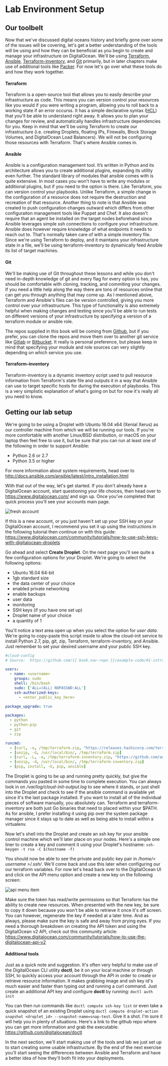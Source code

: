 # Lab Environment Setup

## Our toolbelt

Now that we've discussed digital oceans history and briefly gone over some of the issues will be covering, let's get a better understanding of the tools will be using and how they can be beneficial as you begin to create and manage your infrastructure on DigitalOcean. We'll be using [Terraform](https://www.terraform.io), [Ansible](https://www.ansible.com), [Terraform-inventory](https://github.com/adammck/terraform-inventory), and [Git](https://git-scm.com) primarily, but in later chapters make use of additional tools like [Packer](https://www.packer.io). For now let's go over what these tools do and how they work together.

#### Terraform

Terraform is a open-source tool that allows you to easily describe your infrastructure as code. This means you can version control your resources like you would if you were writing a program, allowing you to roll back to a working state if an error occurss. It has a simple declarative syntax ([HCL](https://github.com/hashicorp/hcl)) that you'll be able to understand right away. It allows you to plan your changes for review, and automatically handles infrastructure dependencies for you. Keep in mind that we'll be using Terraform to create our infrastructure (i.e. creating Droplets, floating IPs, Firewalls, Block Storage Volumes, and DigitalOcean Load Balancers). We will not be configuring those resources with Terraform. That's where Ansible comes in.

#### Ansible

Ansible is a configuration management tool. It’s written in Python and its architecture allows you to create additional plugins, expanding its utility even further. The standard library of modules that ansible comes with is quite extensive. In most cases you won't have to write any modules or additional plugins, but if you need to the option is there. Like Terraform, you can version control your playbooks. Unlike Terraform, a simple change in the configuration of a resource does not require the destruction and recreation of that resource. Another thing to note is that Ansible was created to push configuration changes outward which differs from other configuraiton management tools like  Puppet and Chef. It also doesn't require that an agent be installed on the target nodes beforehand since Ansible leverages simple ssh connections to configure your infrastructure. Ansible does however require knowledge of what endpoints it needs to reach out to. That's normally taken care of with a simple inventory file. Since we're using Terraform to deploy, and it maintains your infrastructure state in a file, we'll be using terraform-inventory to dynamically feed Ansible its list of target machines.

#### Git

We'll be making use of Git throughout these lessons and while you don't need in-depth knowledge of git and every flag for every option is has, you should be comfortable with cloning, tracking, and commiting your changes. If you need a little help along the way there are tons of resources online that can get you through anything that may come up. As I mentioned above, Terraform and Ansible's files can be version controlled, giving you more control over your infrastructure. This type of functionality is also extremely helpful when making changes and testing since you'll be able to run tests on different versions of your infrastructure by specifying a version of a terraform module or ansible role.

The repos supplied in this book will be coming from [Github](https://github.com), but if you prefer, you can clone the repos and move them over to another git service like [Gitlab](https://gitlab.com) or [Bitbucket](https://bitbucket.org). It really is personal preference, but please keep in mind that specifying your module and role sources can very slightly depending on which service you use.

#### Terraform-inventory

Terraform-inventory is a dynamic inventory script used to pull resource information from Terraform's state file and outputs it in a way that Ansible can use to target specific hosts for during the execution of playbooks. This is a very simplistic explanation of what's going on but for now it's really all you need to know. 


## Getting our lab setup

We're going to be using a Droplet with Ubuntu 16.04 x64 (Xenial Xerus) as our controller machine from which we will be running our tools. If you're more comfortable with another Linux/BSD distribution, or macOS on your laptop then feel free to use it, but be sure that you can run at least one of the following in order to support Ansible:

* Python 2.6 or 2.7
* Python 3.5 or higher

For more information about system requirements, head over to http://docs.ansible.com/ansible/latest/intro_installation.html
  
With that out of the way, let's get started. If you don't already have a DigitalOcean account, start questioning your life choices, then head over to https://www.digitalocean.com/ and sign up. Once you've completed that quick process you'll see your accounts main page.

![fresh account](./ch03img/init-login.jpg)


If this is a new account, or you just haven't set up your SSH key on your DigitalOcean account, I recommend you set it up using the instructions in the following tutorial then continue on with this guide: https://www.digitalocean.com/community/tutorials/how-to-use-ssh-keys-with-digitalocean-droplets

Go ahead and select **Create Droplet**. On the next page you'll see quite a few configuration options for your Droplet. We're going to select the following options:

* Ubuntu 16.04 64-bit
* 1gb standard size
* the data center of your choice
* enabled private networking
* enable backups
* user data
* monitoring
* SSH keys (if you have one set up)
* Droplet name of your choice
* a quantity of 1

You'll notice a text area open up when you select the option for *user data*. We're going to copy-paste this script inside to allow the cloud-init service to install Python 2.7, pip, git, zip, Terraform, terraform-inventory, and Ansible. Just remember to set your desired username and your public SSH key.

```yaml
#cloud-config
# Source:  https://github.com/{{ book.nav-repo }}/example-code/01-intro/ch03/cloud-config.yaml

users:
  - name: <username>
    groups: sudo
    shell: /bin/bash
    sudo: ['ALL=(ALL) NOPASSWD:ALL']
    ssh-authorized-keys:
      - <enter_public_key_here>

package_upgrade: true

packages:
  - python
  - python-pip
  - git
  - zip

runcmd:
  - [curl, -o, /tmp/terraform.zip, "https://releases.hashicorp.com/terraform/0.11.3/terraform_0.11.3_linux_amd64.zip"]
  - [unzip, -d, /usr/local/bin/, /tmp/terraform.zip]
  - [curl, -L, -o, /tmp/terraform-inventory.zip, "https://github.com/adammck/terraform-inventory/releases/download/v0.7-pre/terraform-inventory_v0.7-pre_linux_amd64.zip"]
  - [unzip, -d, /usr/local/bin/, /tmp/terraform-inventory.zip]
  - [pip, install, -U, pip, ansible]
```


The Droplet is going to be up and running pretty quickly, but give the commands you pasted in some time to complete execution. You can always look in on */var/log/cloud-init-output.log* to see where it stands, or just shell into the Droplet and check to see if the ansible command is available yet since it's the last package installed. If you want to install all of the individual pieces of software manually, you absolutely can. Terraform and terraform-inventory are both just Go binaries that need to placed within your $PATH. As for ansible, I prefer installing it using pip over the system package manager since it stays up to date as well as being able to install within a virtualenv. 

Now let's shell into the Droplet and create an ssh key for your ansible control machine which we'll later place on your nodes. Here's a simple one liner to create a key and comment it using your Droplet's hostname: `ssh-keygen -t rsa -C $(hostname -f)`

You should now be able to see the private and public key pair in */home/< username >/.ssh/*. We'll come back and use this later when configuring our our terraform variables. For now let's head back over to the DigitalOcean UI and click on the API menu option and create a new key on the following screen:

![api menu item](./ch03img/api-select-2.jpg)

Make sure the token has read/write permissions so that Terraform has the ability to create new resources. When presented with the new key, be sure to copy it down because you won't be able to retrieve it once it's off screen. You can however, regenerate the key if needed at a later time. And as always, please make sure the key is safe and away from prying eyes. If you need a thorough breakdown on creating the API token and using the DigitalOcean v2 API, check out this community article: https://www.digitalocean.com/community/tutorials/how-to-use-the-digitalocean-api-v2

#### Additional tools

Just as a quick note and suggestion. It's often very helpful to make use of the DigitalOcean CLI utility **doctl**, be it on your local machine or through SSH, to quickly access your account through the API in order to create or retrieve resource information. It makes grabbing image and ssh key id's much easier and faster than typing out and running a curl command. Just create an additional API key and configure **doctl** by running: `doctl auth init`

You can then run commands like `doctl compute ssh-key list` or even take a quick snapshot of an existing Droplet using `doctl compute droplet-action snapshot <droplet_id> --snapshot-name=snap-test`. Give it a shot. I'm sure it will help you in plenty of situations. Here's a link to the github repo where you can get more information and grab the executable: https://github.com/digitalocean/doctl

In the next section, we'll start making use of the tools and lab we just set up to start creating some usable infrastructure. By the end of the next exercise you'll start seeing the differences between Ansible and Terraform and have a better idea of how they'll both fit into your deployments.

